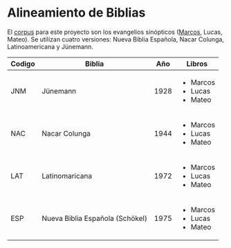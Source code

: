 # Alineamiento de Biblias

El [corpus](https://github.com/GIL-UNAM/SpanishParaphraseCorpora/tree/main/Biblias) para este proyecto son los evangelios sinópticos ([Marcos](https://github.com/GIL-UNAM/SpanishParaphraseCorpora/tree/main/Biblias/Marcos), Lucas, Mateo). Se utilizan cuatro versiones: Nueva Biblia Española, Nacar Colunga, Latinoamericana y Jünemann.

| Codigo | Biblia | Año | Libros |
| --- | --- | --- | --- |
| JNM | Jünemann | 1928 | <ul><li>Marcos</li> <li>Lucas</li> <li>Mateo</li></ul> |
| NAC | Nacar Colunga | 1944 |  <ul><li>Marcos</li> <li>Lucas</li> <li>Mateo</li></ul>  |
| LAT | Latinomaricana | 1972 |  <ul><li>Marcos</li> <li>Lucas</li> <li>Mateo</li></ul>  |
| ESP | Nueva Biblia Española (Schökel) | 1975 |  <ul><li>Marcos</li> <li>Lucas</li> <li>Mateo</li></ul>  |
